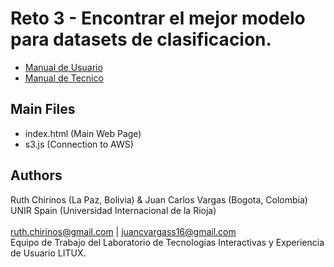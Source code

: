 # Reto 3 - Encontrar el mejor modelo para datasets de clasificacion.
- <a href='https://docs.google.com/document/d/1xJ3HIgVNWuHVBUBUw5rH3cBZO9S3ZOBeakvHQnt9MNE/edit#heading=h.ml28dedttxq6'> Manual de Usuario </a><br>
- <a href='https://docs.google.com/document/d/1AomvMdCLeJdokubZyDiRuXbpa4aW_ZUrmzJpEQkfB2E/edit#heading=h.ml28dedttxq6'> Manual de Tecnico </a>


## Main Files
- index.html (Main Web Page)
- s3.js (Connection to AWS)

## Authors
Ruth Chirinos (La Paz, Bolivia) & Juan Carlos Vargas (Bogota, Colombia)<br>UNIR Spain (Universidad Internacional de la Rioja)<br>    
<a href="mailto:ruth.chirinos@gmail.com">ruth.chirinos@gmail.com</a> | <a href="mailto:juancvargass16@gmail.com">juancvargass16@gmail.com</a>
<br>Equipo de Trabajo del Laboratorio de Tecnologías Interactivas y Experiencia de Usuario LITUX.</br>
